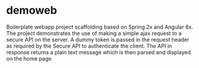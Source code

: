 # demoweb
Boilerplate webapp project scaffolding based on Spring 2x and Angular 6x. The project demonstrates the use of making a simple ajax request to a secure API on the server. A dummy token is passed in the request header as required by the Secure API to authenticate the client. The API in response returns a plain text message which is then parsed and displayed on the home page
